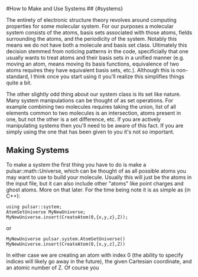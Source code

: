 #How to Make and Use Systems ##  {#systems}

The entirety of electronic structure theory revolves around computing properties for some molecular system.  For our purposes a molecular system consists of 
the atoms, basis sets associated with those atoms, fields surrounding the atoms,
and the periodicity of the system.  Notably this means we do not have both a molecule and basis set class.  Ultimately this decision stemmed from noticing patterns in the code, specificially that one usually wants to treat atoms and their basis sets in a unified manner (e.g. moving an atom, means moving its basis functions, equivalence of two atoms requires they have equivalent basis sets, etc.).  Although this is non-standard, I think once you start using it you'll realize this simplifies things quite a bit.

The other slightly odd thing about our system class is its set like nature.  Many system manipulations can be thought of as set operations.  For example combining two molecules requires taking the union, list of all elements common to two molecules is an intersection, atoms present in one, but not the other is a set difference, etc.  If you are actively manipulating systems then you'll need to be aware of this fact.  If you are simply using the one that has been given to you it's not so important.

## Making Systems

To make a system the first thing you have to do is make a pulsar::math::Universe<Atom>, which can be thought of as all possible atoms you may want to use to build your molecule.  Usually this will just be the atoms in the input file, but it can also include other "atoms" like point charges and ghost atoms.  More on that later.  For the time being note it is as simple as (in C++):

~~~{.cpp}
using pulsar::system;
AtomSetUniverse MyNewUniverse;
MyNewUniverse.insert(CreateAtom(0,{x,y,z},Z));
~~~

or

~~~{.py}
MyNewUniverse pulsar.system.AtomSetUniverse()
MyNewUniverse.insert(CreateAtom(0,[x,y,z],Z))
~~~

In either case we are creating an atom with index 0 (the ability to specify indices will likely go away in the future), the given Cartesian coordinate, and an atomic number of Z.  Of course you 
